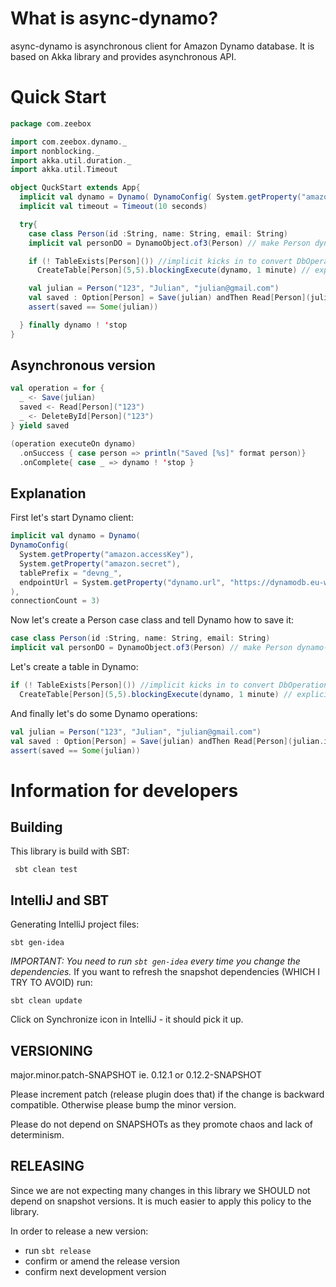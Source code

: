 What is async-dynamo?
=====================
async-dynamo is asynchronous client for Amazon Dynamo database. It is based on Akka library and provides asynchronous API.

Quick Start
===========
```scala
package com.zeebox

import com.zeebox.dynamo._
import nonblocking._
import akka.util.duration._
import akka.util.Timeout

object QuckStart extends App{
  implicit val dynamo = Dynamo( DynamoConfig( System.getProperty("amazon.accessKey"), System.getProperty("amazon.secret"), tablePrefix = "devng_", endpointUrl = System.getProperty("dynamo.url", "https://dynamodb.eu-west-1.amazonaws.com") ), connectionCount = 3)
  implicit val timeout = Timeout(10 seconds)

  try{
    case class Person(id :String, name: String, email: String)
    implicit val personDO = DynamoObject.of3(Person) // make Person dynamo-enabled

    if (! TableExists[Person]()) //implicit kicks in to convert DbOperation[T] to T
      CreateTable[Person](5,5).blockingExecute(dynamo, 1 minute) // explicit blocking call to set custom timeout

    val julian = Person("123", "Julian", "julian@gmail.com")
    val saved : Option[Person] = Save(julian) andThen Read[Person](julian.id) // implicit automatically executes and blocks for convenience
    assert(saved == Some(julian))

  } finally dynamo ! 'stop
}
```

Asynchronous version
--------------------
```scala
val operation = for {
  _ <- Save(julian)
  saved <- Read[Person]("123")
  _ <- DeleteById[Person]("123")
} yield saved

(operation executeOn dynamo)
  .onSuccess { case person => println("Saved [%s]" format person)}
  .onComplete{ case _ => dynamo ! 'stop }
```

Explanation
-----------
First let's start Dynamo client:
```scala
implicit val dynamo = Dynamo(
DynamoConfig(
  System.getProperty("amazon.accessKey"),
  System.getProperty("amazon.secret"),
  tablePrefix = "devng_",
  endpointUrl = System.getProperty("dynamo.url", "https://dynamodb.eu-west-1.amazonaws.com")
),
connectionCount = 3)
```

Now let's create a Person case class and tell Dynamo how to save it:
```scala
case class Person(id :String, name: String, email: String)
implicit val personDO = DynamoObject.of3(Person) // make Person dynamo-enabled
```
Let's create a table in Dynamo:
```scala
if (! TableExists[Person]()) //implicit kicks in to convert DbOperation[T] to T
  CreateTable[Person](5,5).blockingExecute(dynamo, 1 minute) // explicit blocking call to set custom timeout
```
And finally let's do some Dynamo operations:
```scala
val julian = Person("123", "Julian", "julian@gmail.com")
val saved : Option[Person] = Save(julian) andThen Read[Person](julian.id) // implicit automatically executes and blocks for convenience
assert(saved == Some(julian))
```

Information for developers
==========================

Building
--------
This library is build with SBT:

     sbt clean test

IntelliJ and SBT
----------------
Generating IntelliJ project files:

    sbt gen-idea

_IMPORTANT: You need to run `sbt gen-idea` every time you change the dependencies._
If you want to refresh the snapshot dependencies (WHICH I TRY TO AVOID) run:

    sbt clean update
Click on Synchronize icon in IntelliJ - it should pick it up.

VERSIONING
----------
major.minor.patch-SNAPSHOT
ie.
0.12.1
or
0.12.2-SNAPSHOT

Please increment patch (release plugin does that) if the change is backward compatible.
Otherwise please bump the minor version.

Please do not depend on SNAPSHOTs as they promote chaos and lack of determinism.

RELEASING
---------
Since we are not expecting many changes in this library we SHOULD not depend on snapshot versions.
It is much easier to apply this policy to the library.

In order to release a new version:
 - run `sbt release`
 - confirm or amend the release version
 - confirm next development version